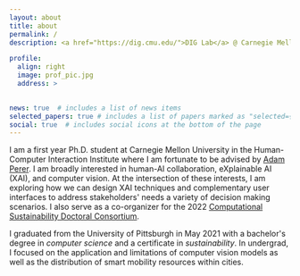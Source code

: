 ```yaml
---
layout: about
title: about
permalink: /
description: <a href="https://dig.cmu.edu/">DIG Lab</a> @ Carnegie Mellon University. 

profile:
  align: right
  image: prof_pic.jpg
  address: >
    

news: true  # includes a list of news items
selected_papers: true # includes a list of papers marked as "selected={true}"
social: true  # includes social icons at the bottom of the page
---
```


I am a first year Ph.D. student at Carnegie Mellon University in the Human-Computer Interaction Institute where I am fortunate to be advised by [Adam Perer](https://perer.org/). I am broadly interested in human-AI collaboration, eXplainable AI (XAI), and computer vision. At the intersection of these interests, I am exploring how we can design XAI techniques and complementary user interfaces to address stakeholders' needs a variety of decision making scenarios. I also serve as a co-organizer for the 2022 [Computational Sustainability Doctoral Consortium](http://www.compsust.net/compsust-2020/).

I graduated from the University of Pittsburgh in May 2021 with a bachelor's degree in *computer science* and a certificate in *sustainability*. In undergrad, I focused on the application and limitations of computer vision models as well as the distribution of smart mobility resources within cities. 